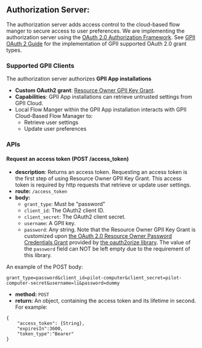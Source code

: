 ## Authorization Server:

The authorization server adds access control to the cloud-based flow manger to secure access to user preferences. We are implementing the authorization server using the [OAuth 2.0 Authorization Framework](http://oauth.net/2/). See [GPII OAuth 2 Guide](https://wiki.gpii.net/w/GPII_OAuth_2_Guide) for the implementation of GPII supported OAuth 2.0 grant types.

### Supported GPII Clients
The authorization server authorizes **GPII App installations**

* **Custom OAuth2 grant**: [Resource Owner GPII Key Grant](https://wiki.gpii.net/w/GPII_OAuth_2_Guide#Resource_Owner_GPII_Key_Grant).
* **Capabilities**: GPII App installations can retrieve untrusted settings from GPII Cloud.
* Local Flow Manger within the GPII App installation interacts with GPII Cloud-Based Flow Manager to:
    * Retrieve user settings
    * Update user preferences

### APIs

#### Request an access token (POST /access_token)
* **description**: Returns an access token. Requesting an access token is the first step of using Resource Owner GPII Key Grant. This access token is required by http requests that retrieve or update user settings.
* **route:** `/access_token`
* **body:**
    - `grant_type`: Must be "password"
    - `client_id`: The OAuth2 client ID.
    - `client_secret`: The OAuth2 client secret.
    - `username`: A GPII key.
    - `password`: Any string. Note that the Resource Owner GPII Key Grant is customized upon [the OAuth 2.0 Resource Owner Password Credentials Grant](https://tools.ietf.org/html/rfc6749#section-4.3) provided by [the oauth2orize library](https://github.com/jaredhanson/oauth2orize). The value of the `password` field can NOT be left empty due to the requirement of this library.

An example of the POST body:
```
grant_type=password&client_id=pilot-computer&client_secret=pilot-computer-secret&username=li&password=dummy
```
* **method:** `POST`
* **return:** An object, containing the access token and its lifetime in second. For example:
```
{
    "access_token": {String},
    "expiresIn":3600,
    "token_type":"Bearer"
}
```
